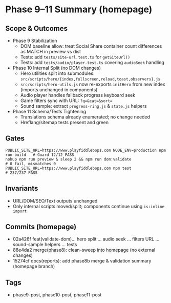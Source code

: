 # Phase 9–11 Summary (homepage)

## Scope & Outcomes
- Phase 9 Stabilization
  - DOM baseline allow: treat Social Share container count differences as MATCH in preview vs dist
  - Tests: add `tests/site-url.test.ts` for `getSiteUrl()`
  - Tests: add `tests/audio/player.test.ts` covering `audioSeek` handling
- Phase 10 Internal Split (no DOM changes)
  - Hero utilities split into submodules: `src/scripts/hero/{index,fullscreen,reload,toast,observers}.js`
  - `src/scripts/hero-utils.js` now re-exports `initHero` from new index (imports unchanged in components)
  - Audio player handles fallback progress keyboard seek
  - Game filters sync with URL: `?q=&cat=&sort=`
  - Sound sample: extract `progress-ring.js` & `state.js` helpers
- Phase 11 Schema/Tests Tightening
  - Translations schema already enumerated; no change needed
  - Hreflang/sitemap tests present and green

## Gates
```
PUBLIC_SITE_URL=https://www.playfiddlebops.com NODE_ENV=production npm run build   # Guard 12/12 PASS
nohup npm run preview & sleep 2 && npm run dom:validate                           # 0 fail, mismatches 0
PUBLIC_SITE_URL=https://www.playfiddlebops.com npm test                           # 237/237 PASS
```

## Invariants
- URL/DOM/SEO/Text outputs unchanged
- Only internal scripts moved/split; components continue using `is:inline import`

## Commits (homepage)
- 02a426f feat(validate-dom)… hero split … audio seek … filters URL … sound-sample helpers … tests
- 88e4da2 merge(phase8): clean-sweep into homepage (no external changes)
- 15274cf docs(reports): add phase8b merge & validation summary (homepage branch)

## Tags
- phase9-post, phase10-post, phase11-post

